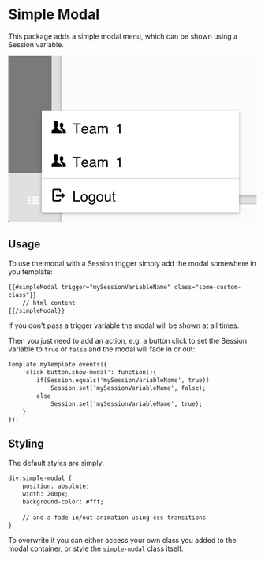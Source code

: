 # Simple Modal

This package adds a simple modal menu, which can be shown using a Session variable.

![Alt text](/screenshot.png?raw=true "Screenshot of a styled modal")

## Usage

To use the modal with a Session trigger simply add the modal somewhere in you template:

    {{#simpleModal trigger="mySessionVariableName" class="some-custom-class"}}
        // html content
    {{/simpleModal}}

If you don't pass a trigger variable the modal will be shown at all times.

Then you just need to add an action, e.g. a button click to set the Session variable to `true` or `false` and the modal will fade in or out:
    
    Template.myTemplate.events({
        'click button.show-modal': function(){
            if(Session.equals('mySessionVariableName', true))
                Session.set('mySessionVariableName', false);
            else
                Session.set('mySessionVariableName', true);
        }
    });


## Styling

The default styles are simply:

    div.simple-modal {
        position: absolute;
        width: 200px;
        background-color: #fff;

        // and a fade in/out animation using css transitions
    }

To overwrite it you can either access your own class you added to the modal container, or style the `simple-modal` class itself.